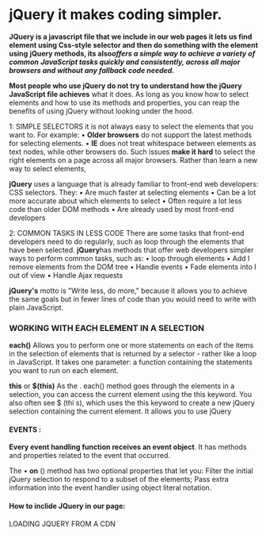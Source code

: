 # jQuery it makes coding simpler. 

**JQuery is a javascript file that we include  in our web pages it lets us find** **element using Css-style selector and then do something with the element using** **jQuery methods, its also*****offers a simple way to achieve a variety of common***
***JavaScript tasks quickly and consistently, across all major***
***browsers and without any fallback code needed.***


**Most people who use jQuery do not try to understand how the jQuery JavaScript file achieves**
what it does. As long as you
know how to select elements
and how to use its methods and
properties, you can reap the
benefits of using jQuery without
looking under the hood.

1: SIMPLE SELECTORS
it is not always easy to select the elements
that you want to. For example:
• **Older browsers** do not support the latest
methods for selecting elements.
• **IE** does not treat whitespace between elements
as text nodes, while other browsers do.
Such issues **make it hard** to select the right elements
on a page across all major browsers.
Rather than learn a new way to select elements,

**jQuery** uses a language that is already familiar to
front-end web developers: CSS selectors. They:
• Are much faster at selecting elements
• Can be a lot more accurate about which elements
to select
• Often require a lot less code than older DOM
methods
• Are already used by most front-end developers 

2: COMMON TASKS IN LESS CODE
There are some tasks that front-end developers
need to do regularly, such as loop through the
elements that have been selected.
**jQuery**has methods that offer web developers
simpler ways to perform common tasks, such as:
• loop through elements
• Add I remove elements from the DOM tree
• Handle events
• Fade elements into I out of view
• Handle Ajax requests 

**jQuery's** motto is "Write less, do more," because it allows you to achieve
the same goals but in fewer lines of code than you would need to write
with plain JavaScript. 
### WORKING WITH EACH ELEMENT IN A SELECTION 
 **each()**
Allows you to perform one or
more statements on each of
the items in the selection of
elements that is returned by a
selector - rather like a loop in
JavaScript.
It takes one parameter:
a function containing the
statements you want to run on
each element. 

**this** or **$(this)**
As the . each() method goes
through the elements in a
selection, you can access the
current element using the this
keyword.
You also often see $ (thi s),
which uses the this keyword to
create a new jQuery selection
containing the current element.
It allows you to use jQuery

#### EVENTS :
**Every event handling function receives an event object**.
It has methods and properties related to the event that occurred. 

The • **on** () method has two optional properties that let you:
Filter the initial jQuery selection to respond to a subset of the elements;
Pass extra information into the event handler using object literal notation. 


#### How to inclide JQuery in our page:
LOADING JQUERY FROM A CDN 